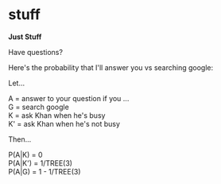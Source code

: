 # stuff

**Just Stuff**

Have questions?

Here's the probability that I'll answer you vs searching google:

Let...

A = answer to your question if you ...<br/>
G = search google<br/>
K = ask Khan when he's busy<br/>
K' = ask Khan when he's not busy<br/>

Then...

P(A|K) = 0<br/>
P(A|K') = 1/TREE(3)<br/>
P(A|G) = 1 - 1/TREE(3)<br/>
